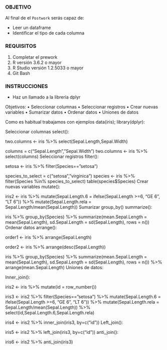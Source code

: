 ### OBJETIVO

Al final de el `Postwork` serás capaz de:
- Leer un dataframe
- Identificar el tipo de cada columna

### REQUISITOS

1. Completar el prework
2. R versión 3.6.2 o mayor
3. R Studio versión 1.2.5033 o mayor 
4. Git Bash

### INSTRUCCIONES

- Haz un llamado a la libreria dplyr

Objetivos:
• Seleccionar columnas
• Seleccionar registros
• Crear nuevas variables
• Sumarizar datos
• Ordenar datos
• Uniones de datos

Como es habitual trabajamos con ejemplos data(iris); library(dplyr):

Seleccionar columnas select():

two.columns <- iris %>%
select(Sepal.Length,Sepal.Width)

columns = c(“Sepal.Length”,”Sepal.Width”)
two.columns <- iris %>%
select(columns)
Seleccionar registros filter():

setosa <- iris %>%
filter(Species==”setosa”)

species_to_select = c(“setosa”,”virginica”)
species <- iris %>%
filter(Species %in% species_to_select)
table(species$Species)
Crear nuevas variables mutate():

iris2 <- iris %>%
mutate(Sepal.Length.6 = ifelse(Sepal.Length >=6, “GE 6”, “LT 6”)) %>%
mutate(Sepal.Length.rela = Sepal.Length/mean(Sepal.Length))
Sumarizar group_by() summarize():

iris %>% group_by(Species) %>%
summarize(mean.Sepal.Length = mean(Sepal.Length),
sd.Sepal.Length = sd(Sepal.Length),
rows = n())
Ordenar datos arrange():

order1 <- iris %>%
arrange(Sepal.Length)

order2 <- iris %>%
arrange(desc(Sepal.Length))

iris %>% group_by(Species) %>%
summarize(mean.Sepal.Length = mean(Sepal.Length),
sd.Sepal.Length = sd(Sepal.Length),
rows = n()) %>%
arrange(mean.Sepal.Length)
Uniones de datos:

Inner_join():

iris2 <- iris %>%
mutate(id = row_number())

iris3 <- iris2 %>%
filter(Species==”setosa”) %>%
mutate(Sepal.Length.6 = ifelse(Sepal.Length >=6, “GE 6”, “LT 6”)) %>%
mutate(Sepal.Length.rela = Sepal.Length/mean(Sepal.Length)) %>%
select(id,Sepal.Length.6,Sepal.Length.rela)

iris4 <- iris2 %>% inner_join(iris3, by=c(“id”))
Left_join():

iris5 <- iris2 %>% left_join(iris3, by=c(“id”))
anti_join():

iris6 <- iris2 %>% anti_join(iris3)




